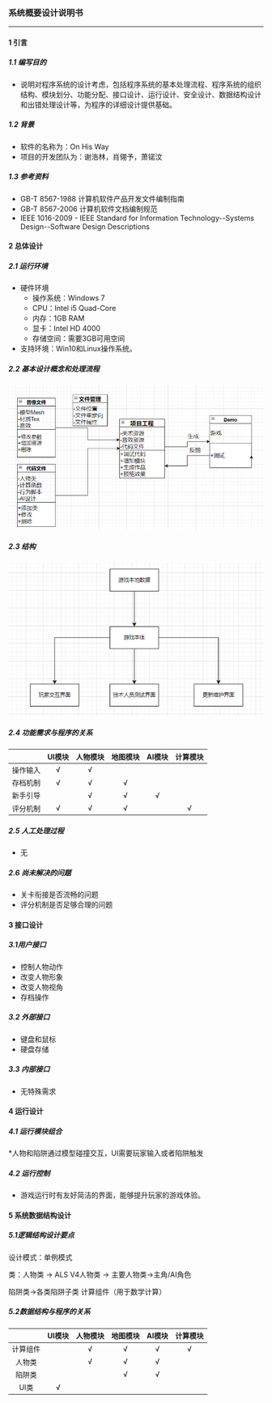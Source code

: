 ### 系统概要设计说明书
---
#### 1 引言
##### 1.1 编写目的
* 说明对程序系统的设计考虑，包括程序系统的基本处理流程、程序系统的组织结构、模块划分、功能分配、接口设计、运行设计、安全设计、数据结构设计和出错处理设计等，为程序的详细设计提供基础。
##### 1.2 背景
* 软件的名称为：On His Way
* 项目的开发团队为：谢浩林，肖翎予，萧锘汶
##### 1.3 参考资料
* GB-T 8567-1988 计算机软件产品开发文件编制指南
* GB-T 8567-2006 计算机软件文档编制规范
* IEEE 1016-2009 - IEEE Standard for Information Technology--Systems Design--Software Design Descriptions

#### 2 总体设计
##### 2.1 运行环境
* 硬件环境
  * 操作系统：Windows 7
  * CPU：Intel i5 Quad-Core
  * 内存：1GB RAM
  * 显卡：Intel HD 4000 
  * 存储空间：需要3GB可用空间
* 支持环境：Win10和Linux操作系统。
##### 2.2 基本设计概念和处理流程
![](https://github.com/SoftwareEngineeringCourse/SoftWareEngineeringReport/blob/main/Week11/%E6%B8%B8%E6%88%8FUML.png)
##### 2.3 结构
![](https://github.com/SoftwareEngineeringCourse/SoftWareEngineeringReport/blob/main/Week11/%E6%B8%B8%E6%88%8F%E7%BB%93%E6%9E%84.png)
##### 2.4 功能需求与程序的关系

|          | UI模块 | 人物模块 | 地图模块 | AI模块 | 计算模块 |
| :------: | :------: | :------: | :------: | :------: | :------: |
| 操作输入 |   √    |    √     |          |        |          |
| 存档机制 |   √    |    √     |    √     |        |          |
| 新手引导 |        |    √     |    √     |   √    |          |
| 评分机制 |   √    |    √     |    √     |        |    √     |
##### 2.5 人工处理过程
* 无
##### 2.6 尚未解决的问题
* 关卡衔接是否流畅的问题
* 评分机制是否足够合理的问题

#### 3 接口设计
##### 3.1用户接口
* 控制人物动作
* 改变人物形象
* 改变人物视角
* 存档操作
##### 3.2 外部接口
* 键盘和鼠标
* 硬盘存储
##### 3.3 内部接口
* 无特殊需求

#### 4 运行设计
##### 4.1 运行模块组合
*人物和陷阱通过模型碰撞交互，UI需要玩家输入或者陷阱触发
##### 4.2 运行控制
* 游戏运行时有友好简洁的界面，能够提升玩家的游戏体验。
#### 5 系统数据结构设计
##### 5.1逻辑结构设计要点
设计模式：单例模式

类：人物类 -> ALS V4人物类 -> 主要人物类->主角/AI角色

陷阱类->各类陷阱子类
计算组件（用于数学计算）

##### 5.2数据结构与程序的关系
|          | UI模块 | 人物模块 | 地图模块 | AI模块 | 计算模块 |
| :------: | :------: | :------: | :------: | :------: | :------: |
| 计算组件 |       |    √     |      √    |    √    |   √       |
| 人物类 |       |    √     |    √     |    √    |          |
| 陷阱类 |        |         |    √     |   √    |          |
| UI类 |   √    |         |         |        |         |
